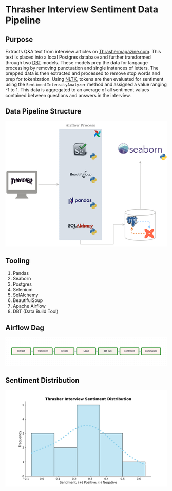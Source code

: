 # Thrasher Interview Sentiment Data Pipeline


## Purpose
Extracts Q&A text from interview articles on [Thrashermagazine.com](https://www.thrashermagazine.com/articles-and-interviews/). This text is placed
into a local Postgres database and further transformed through two [DBT](https://docs.getdbt.com/) models. These models
prep the data for langauge processing by removing punctuation and single instances of letters.
The prepped data is then extracted and processed to remove stop words and prep for tokenization.
Using [NLTK](https://www.nltk.org/), tokens are then evaluated for sentiment using the `SentimentIntensityAnalyzer` method 
and assigned a value ranging -1 to 1. This data is aggregated to an average of all sentiment values 
contained between questions and answers in the interview.


## Data Pipeline Structure
![dataflow](images/dataFlow.png)


## Tooling
1. Pandas
2. Seaborn
3. Postgres
4. Selenium
5. SqlAlchemy
6. BeautifulSoup
7. Apache Airflow
8. DBT (Data Build Tool)


## Airflow Dag
![airflow_dag](images/dag.png)


## Sentiment Distribution
![sentimentHist](images/SentimentHistogram.png)
